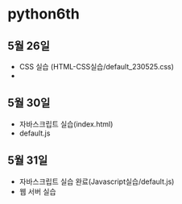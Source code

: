 # python6th

## 5월 26일
- CSS 실습 (HTML-CSS실습/default_230525.css)
- 
## 5월 30일
- 자바스크립트 실습(index.html)
- default.js

## 5월 31일
- 자바스크립트 실습 완료(Javascript실습/default.js)
- 웹 서버 실습